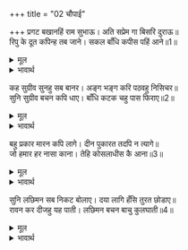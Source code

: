 +++
title = "02 चौपाई"

+++
प्रगट बखानहिं राम सुभाऊ। अति सप्रेम गा बिसरि दुराऊ॥  
रिपु के दूत कपिन्ह तब जाने। सकल बाँधि कपीस पहिं आने॥1॥  

<details><summary>मूल</summary>

प्रगट बखानहिं राम सुभाऊ। अति सप्रेम गा बिसरि दुराऊ॥  
रिपु के दूत कपिन्ह तब जाने। सकल बाँधि कपीस पहिं आने॥1॥  
</details>

<details><summary>भावार्थ</summary>

फिर वे प्रकट रूप में भी अत्यन्त प्रेम के साथ श्री रामजी के स्वभाव की बडाई करने लगे उन्हें दुराव (कपट वेश) भूल गया। सब वानरों ने जाना कि ये शत्रु के दूत हैं और वे उन सबको बाँधकर सुग्रीव के पास ले आए॥1॥  
</details>

कह सुग्रीव सुनहु सब बानर। अङ्ग भङ्ग करि पठवहु निसिचर॥  
सुनि सुग्रीव बचन कपि धाए। बाँधि कटक चहु पास फिराए॥2॥  

<details><summary>मूल</summary>

कह सुग्रीव सुनहु सब बानर। अङ्ग भङ्ग करि पठवहु निसिचर॥  
सुनि सुग्रीव बचन कपि धाए। बाँधि कटक चहु पास फिराए॥2॥  
</details>

<details><summary>भावार्थ</summary>

सुग्रीव ने कहा- सब वानरों! सुनो, राक्षसों के अङ्ग-भङ्ग करके भेज दो। सुग्रीव के वचन सुनकर वानर दौडे। दूतों को बाँधकर उन्होन्ने सेना के चारों ओर घुमाया॥2॥  
</details>

बहु प्रकार मारन कपि लागे। दीन पुकारत तदपि न त्यागे॥  
जो हमार हर नासा काना। तेहि कोसलाधीस कै आना॥3॥  

<details><summary>मूल</summary>

बहु प्रकार मारन कपि लागे। दीन पुकारत तदपि न त्यागे॥  
जो हमार हर नासा काना। तेहि कोसलाधीस कै आना॥3॥  
</details>

<details><summary>भावार्थ</summary>

वानर उन्हें बहुत तरह से मारने लगे। वे दीन होकर पुकारते थे, फिर भी वानरों ने उन्हें नहीं छोडा। (तब दूतों ने पुकारकर कहा-) जो हमारे नाक-कान काटेगा, उसे कोसलाधीश श्री रामजी की सौगन्ध है॥ 3॥  
</details>

सुनि लछिमन सब निकट बोलाए। दया लागि हँसि तुरत छोडाए॥  
रावन कर दीजहु यह पाती। लछिमन बचन बाचु कुलघाती॥4॥  

<details><summary>मूल</summary>

सुनि लछिमन सब निकट बोलाए। दया लागि हँसि तुरत छोडाए॥  
रावन कर दीजहु यह पाती। लछिमन बचन बाचु कुलघाती॥4॥  
</details>

<details><summary>भावार्थ</summary>

यह सुनकर लक्ष्मणजी ने सबको निकट बुलाया। उन्हें बडी दया लगी, इससे हँसकर उन्होन्ने राक्षसों को तुरन्त ही छुडा दिया। (और उनसे कहा-) रावण के हाथ में यह चिट्ठी देना (और कहना-) हे कुलघातक! लक्ष्मण के शब्दों (सन्देसे) को बाँचो॥4॥  
</details>

